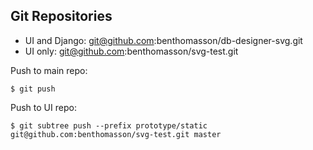 
Git Repositories
----------------

* UI and Django: git@github.com:benthomasson/db-designer-svg.git
* UI only: git@github.com:benthomasson/svg-test.git



Push to main repo:

    $ git push


Push to UI repo:

    $ git subtree push --prefix prototype/static git@github.com:benthomasson/svg-test.git master


